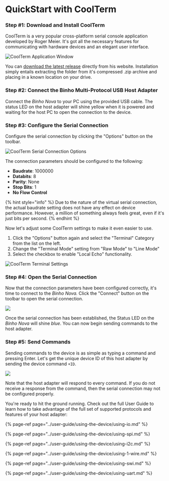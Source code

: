 # QuickStart with CoolTerm

### Step \#1: Download and Install CoolTerm

CoolTerm is a very popular cross-platform serial console application developed by Roger Meier. It's got all the necessary features for communicating with hardware devices and an elegant user interface.

![CoolTerm Application Window](../.gitbook/assets/image%20%282%29.png)

You can [download the latest release](https://freeware.the-meiers.org/) directly from his website. Installation simply entails extracting the folder from it's compressed .zip archive and placing in a known location on your drive.

### Step \#2: Connect the Binho Multi-Protocol USB Host Adapter

Connect the _Binho Nova_ to your PC using the provided USB cable. The status LED on the host adapter will shine yellow when it is powered and waiting for the host PC to open the connection to the device.

### Step \#3: Configure the Serial Connection

Configure the serial connection by clicking the "Options" button on the toolbar.

![CoolTerm Serial Connection Options](../.gitbook/assets/coolterm-options.gif)

The connection parameters should be configured to the following:

* **Baudrate**: 1000000
* **Databits**: 8
* **Parity**: None
* **Stop Bits**: 1
* **No Flow Control**

{% hint style="info" %}
Due to the nature of the virtual serial connection, the actual baudrate setting does not have any effect on device performance. However, a million of something always feels great, even if it's just bits per second.
{% endhint %}

Now let's adjust some CoolTerm settings to make it even easier to use.

1. Click the "Options" button again and select the "Terminal" Category from the list on the left.
2. Change the "Terminal Mode" setting from "Raw Mode" to "Line Mode"
3. Select the checkbox to enable "Local Echo" functionality. 

![CoolTerm Terminal Settings](../.gitbook/assets/coolterm-terminalsettings.gif)



### Step \#4: Open the Serial Connection

Now that the connection parameters have been configured correctly, it's time to connect to the _Binho Nova._ Click the "Connect" button on the toolbar to open the serial connection.

![](../.gitbook/assets/coolterm-connect.gif)

Once the serial connection has been established, the Status LED on the _Binho Nova_ will shine _blue_. You can now begin sending commands to the host adapter.

### Step \#5: Send Commands

Sending commands to the device is as simple as typing a command and pressing Enter. Let's get the unique device ID of this host adapter by sending the device command `+ID`.

![](../.gitbook/assets/coolterm-sendcommand.gif)

Note that the host adapter will respond to every command. If you do not receive a response from the command, then the serial connection may not be configured properly.

You're ready to hit the ground running. Check out the full User Guide to learn how to take advantage of the full set of supported protocols and features of your host adapter:

{% page-ref page="../user-guide/using-the-device/using-io.md" %}

{% page-ref page="../user-guide/using-the-device/using-spi.md" %}

{% page-ref page="../user-guide/using-the-device/using-i2c.md" %}

{% page-ref page="../user-guide/using-the-device/using-1-wire.md" %}

{% page-ref page="../user-guide/using-the-device/using-swi.md" %}

{% page-ref page="../user-guide/using-the-device/using-uart.md" %}


